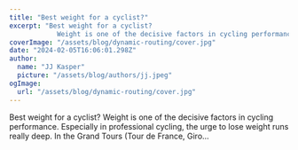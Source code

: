 ```yaml
---
title: "Best weight for a cyclist?"
excerpt: "Best weight for a cyclist?
            Weight is one of the decisive factors in cycling performance. Especially in professional cycling, the urge to lose weight runs really deep. In the Grand Tours (T"
coverImage: "/assets/blog/dynamic-routing/cover.jpg"
date: "2024-02-05T16:06:01.298Z"
author:
  name: "JJ Kasper"
  picture: "/assets/blog/authors/jj.jpeg"
ogImage:
  url: "/assets/blog/dynamic-routing/cover.jpg"
---
```


Best weight for a cyclist?
            Weight is one of the decisive factors in cycling performance. Especially in professional cycling, the urge to lose weight runs really deep. In the Grand Tours (Tour de France, Giro…